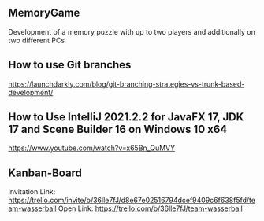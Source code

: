 ## MemoryGame
Development of a memory puzzle with up to two players and additionally on two different PCs

## How to use Git branches
https://launchdarkly.com/blog/git-branching-strategies-vs-trunk-based-development/

## How to Use IntelliJ 2021.2.2 for JavaFX 17, JDK 17 and Scene Builder 16 on Windows 10 x64
https://www.youtube.com/watch?v=x65Bn_QuMVY

## Kanban-Board
Invitation Link: https://trello.com/invite/b/36lle7fJ/d8e67e02516794dcef9409c6f638f5fd/team-wasserball
Open Link: https://trello.com/b/36lle7fJ/team-wasserball
